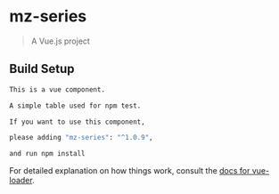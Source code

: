 # mz-series

> A Vue.js project

## Build Setup

``` bash
This is a vue component.

A simple table used for npm test.

If you want to use this component, 

please adding "mz-series": "^1.0.9",

and run npm install
```

For detailed explanation on how things work, consult the [docs for vue-loader](http://vuejs.github.io/vue-loader).
